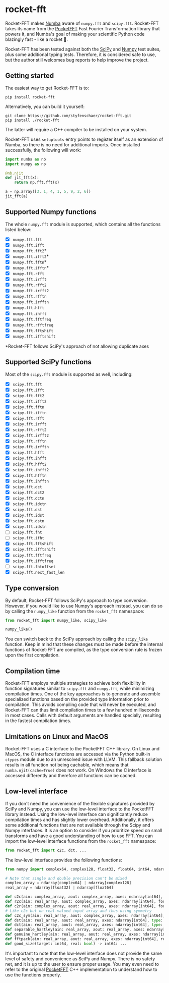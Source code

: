 # rocket-fft
Rocket-FFT makes [Numba](https://numba.pydata.org/) aware of `numpy.fft` and `scipy.fft`. Rocket-FFT takes its name from the [PocketFFT](https://github.com/hayguen/pocketfft) Fast Fourier Transformation library that powers it, and Numba's goal of making your scientific Python code blazingly fast - like a rocket 🚀.

Rocket-FFT has been tested against both the [SciPy](https://scipy.org/) and [Numpy](https://numpy.org/) test suites, plus some additional typing tests. Therefore, it is considered safe to use, but the author still welcomes bug reports to help improve the project. 

## Getting started
The easiest way to get Rocket-FFT is to:
```
pip install rocket-fft
```
Alternatively, you can build it yourself:
```
git clone https://github.com/styfenschaer/rocket-fft.git
pip install ./rocket-fft
``` 
The latter will require a C++ compiler to be installed on your system.

Rocket-FFT uses `setuptools` entry points to register itself as an extension of Numba, so there is no need for additional imports. Once installed successfully, the following will work:
```python
import numba as nb
import numpy as np

@nb.njit
def jit_fft(x):
    return np.fft.fft(x)

a = np.array([3, 1, 4, 1, 5, 9, 2, 6])
jit_fft(a)
```

## Supported Numpy functions
The whole `numpy.fft` module is supported, which contains all the functions listed below:
- [x] `numpy.fft.fft`
- [x] `numpy.fft.ifft`
- [x] `numpy.fft.fft2`*
- [x] `numpy.fft.ifft2`*
- [x] `numpy.fft.fftn`*
- [x] `numpy.fft.ifftn`*
- [x] `numpy.fft.rfft`
- [x] `numpy.fft.irfft`
- [x] `numpy.fft.rfft2`
- [x] `numpy.fft.irfft2`
- [x] `numpy.fft.rfftn`
- [x] `numpy.fft.irfftn`
- [x] `numpy.fft.hfft`
- [x] `numpy.fft.ihfft`
- [x] `numpy.fft.fftfreq`
- [x] `numpy.fft.rfftfreq`
- [x] `numpy.fft.fftshift`
- [x] `numpy.fft.ifftshift`

\*Rocket-FFT follows SciPy's approach of not allowing duplicate axes

## Supported SciPy functions
Most of the `scipy.fft` module is supported as well, including:
- [x] `scipy.fft.fft`
- [x] `scipy.fft.ifft`
- [x] `scipy.fft.fft2`
- [x] `scipy.fft.ifft2`
- [x] `scipy.fft.fftn`
- [x] `scipy.fft.ifftn`
- [x] `scipy.fft.rfft`
- [x] `scipy.fft.irfft`
- [x] `scipy.fft.rfft2`
- [x] `scipy.fft.irfft2`
- [x] `scipy.fft.rfftn`
- [x] `scipy.fft.irfftn`
- [x] `scipy.fft.hfft`
- [x] `scipy.fft.ihfft`
- [x] `scipy.fft.hfft2`
- [x] `scipy.fft.ihfft2`
- [x] `scipy.fft.hfftn`
- [x] `scipy.fft.ihfftn`
- [x] `scipy.fft.dct`
- [x] `scipy.fft.dct2`
- [x] `scipy.fft.dctn`
- [x] `scipy.fft.idctn`
- [x] `scipy.fft.dst`
- [x] `scipy.fft.idst`
- [x] `scipy.fft.dstn`
- [x] `scipy.fft.idstn`
- [ ] `scipy.fft.fht`
- [ ] `scipy.fft.ifht`
- [x] `scipy.fft.fftshift`
- [x] `scipy.fft.ifftshift`
- [x] `scipy.fft.fftfreq`
- [x] `scipy.fft.ifftfreq`
- [ ] `scipy.fft.fhtoffset`
- [x] `scipy.fft.next_fast_len`

## Type conversion
By default, Rocket-FFT follows SciPy's approach to type conversion. However, if you would like to use Numpy's approach instead, you can do so by calling the `numpy_like` function from the `rocket_fft` namespace:
```python
from rocket_fft import numpy_like, scipy_like

numpy_like()
```
You can switch back to the SciPy approach by calling the `scipy_like` function. Keep in mind that these changes must be made before the internal functions of Rocket-FFT are compiled, as the type conversion rule is frozen upon the first compilation.

## Compilation time
Rocket-FFT employs multiple strategies to achieve both flexibility in function signatures similar to `scipy.fft` and `numpy.fft`, while minimizing compilation times.
One of the key approaches is to generate and assemble specialized functions based on the provided type information prior to compilation. This avoids compiling code that will never be executed, and Rocket-FFT can thus limit compilation times to a few hundred milliseconds in most cases. Calls with default arguments are handled specially, resulting in the fastest compilation times.

## Limitations on Linux and MacOS
Rocket-FFT uses a C interface to the PocketFFT C++ library. On Linux and MacOS, the C interface functions are accessed via the Python built-in `ctypes` module due to an unresolved issue with LLVM. This fallback solution results in all function not being cachable, which means that `numba.njit(cache=True)` does not work. On Windows the C interface is accessed differently and therefore all functions can be cached.

## Low-level interface
If you don't need the convenience of the flexible signatures provided by SciPy and Numpy, you can use the low-level interface to the PocketFFT library instead. Using the low-level interface can significantly reduce compilation times and has slightly lower overhead. Additionally, it offers some additional functions that are not available through the Scipy and Numpy interfaces. It is an option to consider if you prioritize speed on small transforms and have a good understanding of how to use FFT. You can import the low-level interface functions from the `rocket_fft` namespace:
```python
from rocket_fft import c2c, dct, ...
```
The low-level interface provides the following functions:
```python
from numpy import complex64, complex128, float32, float64, int64, ndarray

# Note that single and double precision can't be mixed
complex_array = ndarray[complex64] | ndarray[complex128]
real_array = ndarray[float32] | ndarray[float64]

def c2c(ain: complex_array, aout: complex_array, axes: ndarray[int64], forward: bool, fct: float64, nthreads: int64) -> None: ...
def r2c(ain: real_array, aout: complex_array, axes: ndarray[int64], forward: bool, fct: float64, nthreads: int64) -> None: ...
def c2r(ain: complex_array, aout: real_array, axes: ndarray[int64], forward: bool, fct: float64, nthreads: int64) -> None: ...
# Like c2c but on real-valued input array and thus using symmetry
def c2c_sym(ain: real_array, aout: complex_array, axes: ndarray[int64], forward: bool, fct: float64, nthreads: int64) -> None: ...
def dst(ain: real_array, aout: real_array, axes: ndarray[int64], type: int64, fct: float64, ortho: bool, nthreads: int64) -> None: ...
def dct(ain: real_array, aout: real_array, axes: ndarray[int64], type: int64, fct: float64, ortho: bool, nthreads: int64) -> None: ...
def separable_hartley(ain: real_array, aout: real_array, axes: ndarray[int64], fct: float64, nthreads: int64) -> None: ...
def genuine_hartley(ain: real_array, aout: real_array, axes: ndarray[int64], fct: float64, nthreads: int64) -> None: ...
def fftpack(ain: real_array, aout: real_array, axes: ndarray[int64], real2hermitian: bool, forward: bool, fct: float64, nthreads: int64) -> None: ...
def good_size(target: int64, real: bool) -> int64: ...
```
It's important to note that the low-level interface does not provide the same level of safety and convenience as SciPy and Numpy. There is no safety net, and it is up to the user to ensure proper usage. You may even need to refer to the original [PocketFFT](https://github.com/hayguen/pocketfft) C++ implementation to understand how to use the functions properly. 
